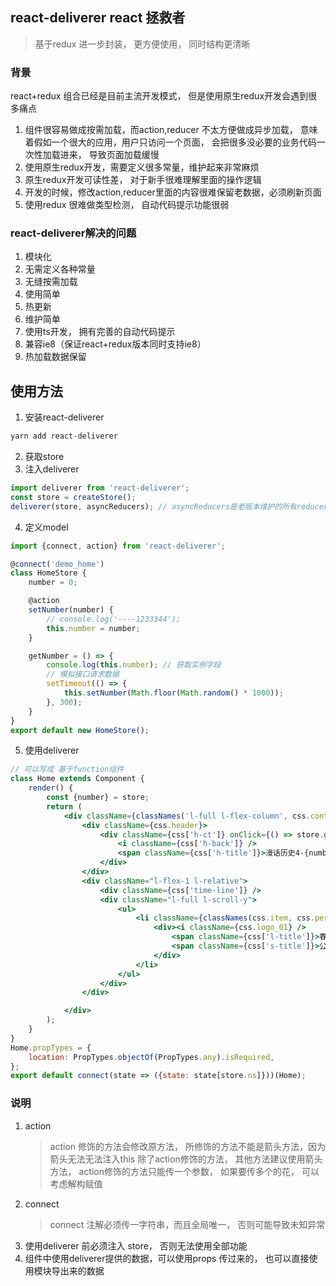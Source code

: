## react-deliverer react 拯救者
> 基于redux 进一步封装， 更方便使用， 同时结构更清晰
>
### 背景
react+redux 组合已经是目前主流开发模式， 但是使用原生redux开发会遇到很多痛点
1. 组件很容易做成按需加载，而action,reducer 不太方便做成异步加载， 意味着假如一个很大的应用，用户只访问一个页面， 会把很多没必要的业务代码一次性加载进来， 导致页面加载缓慢
2. 使用原生redux开发，需要定义很多常量，维护起来非常麻烦
3. 原生redux开发可读性差， 对于新手很难理解里面的操作逻辑
4. 开发的时候，修改action,reducer里面的内容很难保留老数据，必须刷新页面
5. 使用redux 很难做类型检测， 自动代码提示功能很弱

### react-deliverer解决的问题
1. 模块化
2. 无需定义各种常量
3. 无缝按需加载
4. 使用简单
5. 热更新
6. 维护简单
7. 使用ts开发， 拥有完善的自动代码提示
8. 兼容ie8（保证react+redux版本同时支持ie8）
9. 热加载数据保留

## 使用方法
1. 安装react-deliverer
~~~bash
yarn add react-deliverer
~~~
2. 获取store
3. 注入deliverer
~~~javascript
import deliverer from 'react-deliverer';
const store = createStore();
deliverer(store, asyncReducers); // asyncReducers是老版本维护的所有reducer， 新开项目可以不用传
~~~
4. 定义model
~~~javascript
import {connect, action} from 'react-deliverer';

@connect('demo_home')
class HomeStore {
    number = 0;

    @action
    setNumber(number) {
        // console.log('----1233344');
        this.number = number;
    }

    getNumber = () => {
        console.log(this.number); // 获取实例字段
        // 模拟接口请求数据
        setTimeout(() => {
            this.setNumber(Math.floor(Math.random() * 1000));
        }, 300);
    }
}
export default new HomeStore();

~~~
5. 使用deliverer
~~~jsx harmony
// 可以写成 基于function组件
class Home extends Component {
    render() {
        const {number} = store;
        return (
            <div className={classNames('l-full l-flex-column', css.container)}>
                <div className={css.header}>
                    <div className={css['h-ct']} onClick={() => store.getNumber()}>
                        <i className={css['h-back']} />
                        <span className={css['h-title']}>漫话历史4-{number}</span>
                    </div>
                </div>
                <div className="l-flex-1 l-relative">
                    <div className={css['time-line']} />
                    <div className="l-full l-scroll-y">
                        <ul>
                            <li className={classNames(css.item, css.period)}>
                                <div><i className={css.logo_01} />
                                    <span className={css['l-title']}>春秋战国</span>
                                    <span className={css['s-title']}>公元前770年—公元前221年22222444</span>
                                </div>
                            </li>
                        </ul>
                    </div>
                </div>

            </div>
        );
    }
}
Home.propTypes = {
    location: PropTypes.objectOf(PropTypes.any).isRequired,
};
export default connect(state => ({state: state[store.ns]}))(Home);

~~~

### 说明
1. action 
    > action 修饰的方法会修改原方法， 所修饰的方法不能是箭头方法，因为箭头无法无法注入this
    > 除了action修饰的方法， 其他方法建议使用箭头方法， action修饰的方法只能传一个参数， 如果要传多个的花， 可以考虑解构赋值
2. connect
    > connect 注解必须传一字符串，而且全局唯一， 否则可能导致未知异常
3. 使用deliverer 前必须注入 store， 否则无法使用全部功能
4. 组件中使用deliverer提供的数据，可以使用props 传过来的， 也可以直接使用模块导出来的数据

